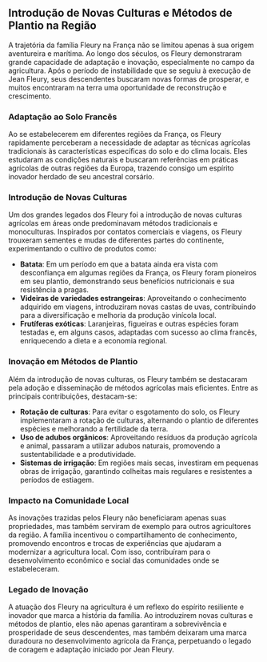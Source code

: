 ## Introdução de Novas Culturas e Métodos de Plantio na Região

A trajetória da família Fleury na França não se limitou apenas à sua origem aventureira e marítima. Ao longo dos séculos, os Fleury demonstraram grande capacidade de adaptação e inovação, especialmente no campo da agricultura. Após o período de instabilidade que se seguiu à execução de Jean Fleury, seus descendentes buscaram novas formas de prosperar, e muitos encontraram na terra uma oportunidade de reconstrução e crescimento.

### Adaptação ao Solo Francês

Ao se estabelecerem em diferentes regiões da França, os Fleury rapidamente perceberam a necessidade de adaptar as técnicas agrícolas tradicionais às características específicas do solo e do clima locais. Eles estudaram as condições naturais e buscaram referências em práticas agrícolas de outras regiões da Europa, trazendo consigo um espírito inovador herdado de seu ancestral corsário.

### Introdução de Novas Culturas

Um dos grandes legados dos Fleury foi a introdução de novas culturas agrícolas em áreas onde predominavam métodos tradicionais e monoculturas. Inspirados por contatos comerciais e viagens, os Fleury trouxeram sementes e mudas de diferentes partes do continente, experimentando o cultivo de produtos como:

- **Batata**: Em um período em que a batata ainda era vista com desconfiança em algumas regiões da França, os Fleury foram pioneiros em seu plantio, demonstrando seus benefícios nutricionais e sua resistência a pragas.
- **Videiras de variedades estrangeiras**: Aproveitando o conhecimento adquirido em viagens, introduziram novas castas de uvas, contribuindo para a diversificação e melhoria da produção vinícola local.
- **Frutíferas exóticas**: Laranjeiras, figueiras e outras espécies foram testadas e, em alguns casos, adaptadas com sucesso ao clima francês, enriquecendo a dieta e a economia regional.

### Inovação em Métodos de Plantio

Além da introdução de novas culturas, os Fleury também se destacaram pela adoção e disseminação de métodos agrícolas mais eficientes. Entre as principais contribuições, destacam-se:

- **Rotação de culturas**: Para evitar o esgotamento do solo, os Fleury implementaram a rotação de culturas, alternando o plantio de diferentes espécies e melhorando a fertilidade da terra.
- **Uso de adubos orgânicos**: Aproveitando resíduos da produção agrícola e animal, passaram a utilizar adubos naturais, promovendo a sustentabilidade e a produtividade.
- **Sistemas de irrigação**: Em regiões mais secas, investiram em pequenas obras de irrigação, garantindo colheitas mais regulares e resistentes a períodos de estiagem.

### Impacto na Comunidade Local

As inovações trazidas pelos Fleury não beneficiaram apenas suas propriedades, mas também serviram de exemplo para outros agricultores da região. A família incentivou o compartilhamento de conhecimento, promovendo encontros e trocas de experiências que ajudaram a modernizar a agricultura local. Com isso, contribuíram para o desenvolvimento econômico e social das comunidades onde se estabeleceram.

### Legado de Inovação

A atuação dos Fleury na agricultura é um reflexo do espírito resiliente e inovador que marca a história da família. Ao introduzirem novas culturas e métodos de plantio, eles não apenas garantiram a sobrevivência e prosperidade de seus descendentes, mas também deixaram uma marca duradoura no desenvolvimento agrícola da França, perpetuando o legado de coragem e adaptação iniciado por Jean Fleury.